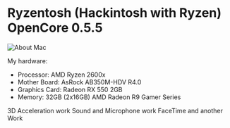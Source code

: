 # Ryzentosh (Hackintosh with Ryzen) OpenCore 0.5.5

![About Mac](https://github.com/d0kur0/hackintosh-preset/blob/master/screenshots/about_mac.png?raw=true)

My hardware:

- Processor: AMD Ryzen 2600x
- Mother Board: AsRock AB350M-HDV R4.0
- Graphics Card: Radeon RX 550 2GB
- Memory: 32GB (2x16GB) AMD Radeon R9 Gamer Series


3D Acceleration work
Sound and Microphone work
FaceTime and another Work

